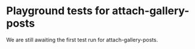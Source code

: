 # Playground tests for attach-gallery-posts
We are still awaiting the first test run for attach-gallery-posts.

